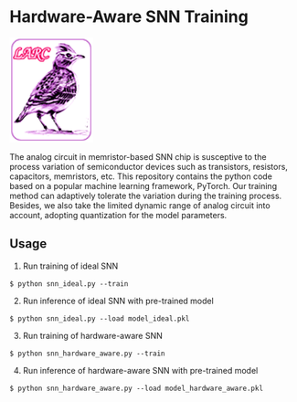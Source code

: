 # Hardware-Aware SNN Training

![NTHU LARC Logo](images/nthu_larc_logo.png?raw=true)

The analog circuit in memristor-based SNN chip is susceptive to the process variation of semiconductor devices such as transistors, resistors, capacitors, memristors, etc. This repository contains the python code based on a popular machine learning framework, PyTorch. Our training method can adaptively tolerate the variation during the training process. Besides, we also take the limited dynamic range of analog circuit into account, adopting quantization for the model parameters.

## Usage

1. Run training of ideal SNN
```
$ python snn_ideal.py --train
```

2. Run inference of ideal SNN with pre-trained model
```
$ python snn_ideal.py --load model_ideal.pkl
```

3. Run training of hardware-aware SNN
```
$ python snn_hardware_aware.py --train
```

4. Run inference of hardware-aware SNN with pre-trained model
```
$ python snn_hardware_aware.py --load model_hardware_aware.pkl
```
